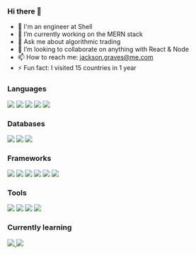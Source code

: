 ### Hi there 👋
<!-- ![A Full-Stack Web Devloper](/banner/banner.png) -->

<!-- ### Hola <img src="https://media.giphy.com/media/hvRJCLFzcasrR4ia7z/giphy.gif" width="25px"></a>, Im Hector -->

<!-- Nice to meet ya! I have a passion for code, solving problems. I'm friendly, love to learn new things and always try and keep an open mind. You never know what you might learn from others so its best to listen! -->

- :briefcase: I'm an engineer at Shell
- 🔭 I’m currently working on the MERN stack
- 💬 Ask me about algorithmic trading
- 👯 I’m looking to collaborate on anything with React & Node
- 📫 How to reach me: jackson.graves@me.com
- ⚡ Fun fact: I visited 15 countries in 1 year

### Languages
[<img src="https://img.shields.io/badge/javascript%20-%23323330.svg?&style=for-the-badge&logo=javascript&logoColor=%23F7DF1E"/>]() [<img src="https://img.shields.io/badge/html5%20-%23E34F26.svg?&style=for-the-badge&logo=html5&logoColor=white"/>]() [<img src="https://img.shields.io/badge/css3%20-%231572B6.svg?&style=for-the-badge&logo=css3&logoColor=white"/>]() [<img src ="https://img.shields.io/badge/python-%3776AB.svg?&style=for-the-badge&logo=python&logoColor=white&color=3776AB"/>]() [<img src="https://img.shields.io/badge/markdown-%23000000.svg?&style=for-the-badge&logo=markdown&logoColor=white"/>]()

### Databases
[<img src ="https://img.shields.io/badge/MongoDB-%23316192.svg?&style=for-the-badge&logo=mongodb&logoColor=white&color=47A248"/>]() [<img src ="https://img.shields.io/badge/MySQL-%23316192.svg?&style=for-the-badge&logo=mysql&logoColor=white&color=4479A1"/>]()  [<img src ="https://img.shields.io/badge/postgres-%23316192.svg?&style=for-the-badge&logo=postgresql&logoColor=white"/>]()

### Frameworks
[<img src="https://img.shields.io/badge/node.js%20-%2343853D.svg?&style=for-the-badge&logo=node.js&logoColor=white"/>]() [<img src="https://img.shields.io/badge/react%20-%2320232a.svg?&style=for-the-badge&logo=react&logoColor=%2361DAFB"/>]()  [<img src="https://img.shields.io/badge/redux%20-%23593d88.svg?&style=for-the-badge&logo=redux&logoColor=white"/>]() [<img src="https://img.shields.io/badge/express.js%20-%23404d59.svg?&style=for-the-badge"/>]()  [<img src="https://img.shields.io/badge/bootstrap%20-%23563D7C.svg?&style=for-the-badge&logo=bootstrap&logoColor=white"/>]() [<img src="https://img.shields.io/badge/pure.css%20-%23404d59.svg?&style=for-the-badge&color=1E8DD6"/>]()

### Tools
[<img src="https://img.shields.io/badge/Figma%20-%23563D7C.svg?&style=for-the-badge&logo=figma&logoColor=white&color=F24E1E"/>]()
[<img src="https://img.shields.io/badge/Sketch%20-%263D7C.svg?&style=for-the-badge&logo=Sketch&logoColor=black&color=F7B500"/>]()
[<img src="https://img.shields.io/badge/Google Colab%20-%263D7C.svg?&style=for-the-badge&logo=Google Colab&logoColor=white&color=F9AB00"/>]()
[<img src="https://img.shields.io/badge/github%20-%23121011.svg?&style=for-the-badge&logo=github&logoColor=white"/>
]() <!-- [<img src="https://img.shields.io/badge/heroku%20-%23430098.svg?&style=for-the-badge&logo=heroku&logoColor=white"/>]() -->

### Currently learning
[<img src="https://img.shields.io/badge/typescript%20-%23121011.svg?&style=for-the-badge&logo=typescript&logoColor=white&color=3178C6"/>
]() [<img src="https://img.shields.io/badge/graphql%20-%23121011.svg?&style=for-the-badge&logo=graphql&logoColor=white&color=E10098"/>
]()

<!-- [![Top Langs](https://github-readme-stats.vercel.app/api/top-langs/?username=hector4213&layout=compact&theme=radical)](https://github.com/anuraghazra/github-readme-stats) -->

<!-- https://simpleicons.org/?q=graph -->